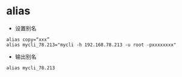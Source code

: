 # alias

- 设置别名
```shell
alias copy=“xxx”
alias mycli_78.213="mycli -h 192.168.78.213 -u root -pxxxxxxxx"
```

- 输出别名
```shell
alias mycli_78.213
```
